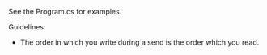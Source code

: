 See the Program.cs for examples.

Guidelines:
- The order in which you write during a send is the order which you read.